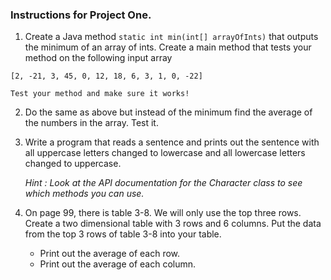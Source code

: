 ### Instructions for Project One.

1. Create a Java method `static int min(int[] arrayOfInts)` that outputs the minimum of an array of ints. Create a main method that tests your method on the following input array

```
[2, -21, 3, 45, 0, 12, 18, 6, 3, 1, 0, -22]
```

    Test your method and make sure it works!

2. Do the same as above but instead of the minimum find the average of the numbers in the array.  Test it.
3. Write a program that reads a sentence and prints out the sentence with all uppercase letters changed to lowercase and all lowercase letters changed to uppercase.

    _Hint :  Look at the API documentation for the  Character  class to see which methods you can use._

4. On page 99, there is table 3-8.  We will only use the top three rows.
   Create a two dimensional table with  3  rows and  6  columns.
   Put the data from the top 3 rows of table 3-8 into your table.

    * Print out the average of each row.
    * Print out the average of each column.